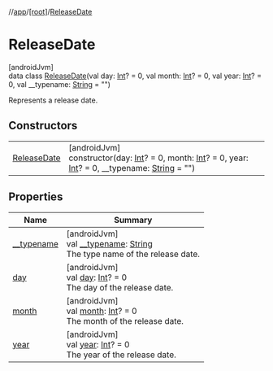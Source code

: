 //[app](../../../index.md)/[[root]](../index.md)/[ReleaseDate](index.md)

# ReleaseDate

[androidJvm]\
data class [ReleaseDate](index.md)(val day: [Int](https://kotlinlang.org/api/latest/jvm/stdlib/kotlin/-int/index.html)? = 0, val month: [Int](https://kotlinlang.org/api/latest/jvm/stdlib/kotlin/-int/index.html)? = 0, val year: [Int](https://kotlinlang.org/api/latest/jvm/stdlib/kotlin/-int/index.html)? = 0, val __typename: [String](https://kotlinlang.org/api/latest/jvm/stdlib/kotlin/-string/index.html) = &quot;&quot;)

Represents a release date.

## Constructors

| | |
|---|---|
| [ReleaseDate](-release-date.md) | [androidJvm]<br>constructor(day: [Int](https://kotlinlang.org/api/latest/jvm/stdlib/kotlin/-int/index.html)? = 0, month: [Int](https://kotlinlang.org/api/latest/jvm/stdlib/kotlin/-int/index.html)? = 0, year: [Int](https://kotlinlang.org/api/latest/jvm/stdlib/kotlin/-int/index.html)? = 0, __typename: [String](https://kotlinlang.org/api/latest/jvm/stdlib/kotlin/-string/index.html) = &quot;&quot;) |

## Properties

| Name | Summary |
|---|---|
| [__typename](__typename.md) | [androidJvm]<br>val [__typename](__typename.md): [String](https://kotlinlang.org/api/latest/jvm/stdlib/kotlin/-string/index.html)<br>The type name of the release date. |
| [day](day.md) | [androidJvm]<br>val [day](day.md): [Int](https://kotlinlang.org/api/latest/jvm/stdlib/kotlin/-int/index.html)? = 0<br>The day of the release date. |
| [month](month.md) | [androidJvm]<br>val [month](month.md): [Int](https://kotlinlang.org/api/latest/jvm/stdlib/kotlin/-int/index.html)? = 0<br>The month of the release date. |
| [year](year.md) | [androidJvm]<br>val [year](year.md): [Int](https://kotlinlang.org/api/latest/jvm/stdlib/kotlin/-int/index.html)? = 0<br>The year of the release date. |
